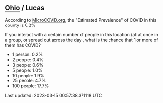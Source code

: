 
## [Ohio](/united-states/ohio) / Lucas

According to [MicroCOVID.org](http://microcovid.org),
the "Estimated Prevalence" of COVID in this county is 0.2%

If you interact with a certain number of people in this location
(all at once in a group, or spread out across the day), what is the chance that
1 or more of them has COVID?

- 1 person: 0.2%
- 2 people: 0.4%
- 3 people: 0.6%
- 5 people: 1.0%
- 10 people: 1.9%
- 25 people: 4.7%
- 100 people: 17.7%

Last updated: 2023-03-15 00:57:38.371118 UTC
